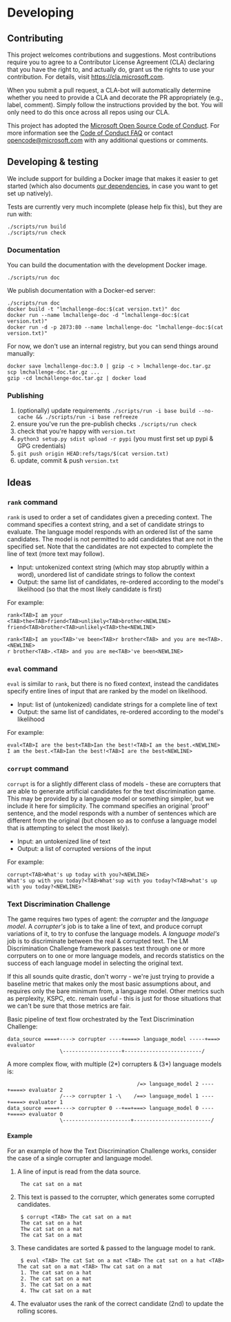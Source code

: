# Developing

## Contributing

This project welcomes contributions and suggestions.  Most contributions require you to agree to a
Contributor License Agreement (CLA) declaring that you have the right to, and actually do, grant us
the rights to use your contribution. For details, visit https://cla.microsoft.com.

When you submit a pull request, a CLA-bot will automatically determine whether you need to provide
a CLA and decorate the PR appropriately (e.g., label, comment). Simply follow the instructions
provided by the bot. You will only need to do this once across all repos using our CLA.

This project has adopted the [Microsoft Open Source Code of Conduct](https://opensource.microsoft.com/codeofconduct/).
For more information see the [Code of Conduct FAQ](https://opensource.microsoft.com/codeofconduct/faq/) or
contact [opencode@microsoft.com](mailto:opencode@microsoft.com) with any additional questions or comments.

## Developing & testing

We include support for building a Docker image that makes it easier to get started (which also documents [our dependencies](Dockerfile), in case you want to get set up natively).

Tests are currently very much incomplete (please help fix this), but they are run with:

    ./scripts/run build
    ./scripts/run check

### Documentation

You can build the documentation with the development Docker image.

    ./scripts/run doc

We publish documentation with a Docker-ed server:

    ./scripts/run doc
    docker build -t "lmchallenge-doc:$(cat version.txt)" doc
    docker run --name lmchallenge-doc -d "lmchallenge-doc:$(cat version.txt)"
    docker run -d -p 2873:80 --name lmchallenge-doc "lmchallenge-doc:$(cat version.txt)"

For now, we don't use an internal registry, but you can send things around manually:

    docker save lmchallenge-doc:3.0 | gzip -c > lmchallenge-doc.tar.gz
    scp lmchallenge-doc.tar.gz ...
    gzip -cd lmchallenge-doc.tar.gz | docker load

### Publishing

 1. (optionally) update requirements `./scripts/run -i base build --no-cache && ./scripts/run -i base refreeze`
 2. ensure you've run the pre-publish checks `./scripts/run check`
 3. check that you're happy with `version.txt`
 4. `python3 setup.py sdist upload -r pypi` (you must first set up pypi & GPG credentials)
 5. `git push origin HEAD:refs/tags/$(cat version.txt)`
 6. update, commit & push `version.txt`


## Ideas

### `rank` command

`rank` is used to order a set of candidates given a preceding context. The command specifies a context string, and a set of candidate strings to evaluate. The language model responds with an ordered list of the same candidates. The model is not permitted to add candidates that are not in the specified set. Note that the candidates are not expected to complete the line of text (more text may follow).

 - Input: untokenized context string (which may stop abruptly within a word), unordered list of candidate strings to follow the context
 - Output: the same list of candidates, re-ordered according to the model's likelihood (so that the most likely candidate is first)

For example:

    rank<TAB>I am your <TAB>the<TAB>friend<TAB>unlikely<TAB>brother<NEWLINE>
	friend<TAB>brother<TAB>unlikely<TAB>the<NEWLINE>

    rank<TAB>I am you<TAB>'ve been<TAB>r brother<TAB> and you are me<TAB>.<NEWLINE>
	r brother<TAB>.<TAB> and you are me<TAB>'ve been<NEWLINE>

### `eval` command

`eval` is similar to `rank`, but there is no fixed context, instead the candidates specify entire lines of input that are ranked by the model on likelihood.

 - Input: list of (untokenized) candidate strings for a complete line of text
 - Output: the same list of candidates, re-ordered according to the model's likelihood

For example:

    eval<TAB>I are the best<TAB>Ian the best!<TAB>I am the best.<NEWLINE>
	I am the best.<TAB>Ian the best!<TAB>I are the best<NEWLINE>

### `corrupt` command

`corrupt` is for a slightly different class of models - these are corrupters that are able to generate artificial candidates for the text discrimination game. This may be provided by a language model or something simpler, but we include it here for simplicity. The command specifies an original 'proof' sentence, and the model responds with a number of sentences which are different from the original (but chosen so as to confuse a language model that is attempting to select the most likely).

 - Input: an untokenized line of text
 - Output: a list of corrupted versions of the input

For example:

    corrupt<TAB>What's up today with you?<NEWLINE>
	What's up with you today?<TAB>What'sup with you today?<TAB>what's up with you today?<NEWLINE>

### Text Discrimination Challenge

The game requires two types of agent: the _corrupter_ and the _language model_. A _corrupter's_ job is to take a line of text, and produce corrupt variations of it, to try to confuse the language models. A _language model's_ job is to discriminate between the real & corrupted text. The LM Discrimination Challenge framework passes text through one or more corrputers on to one or more language models, and records statistics on the success of each language model in selecting the original text.

If this all sounds quite drastic, don't worry - we're just trying to provide a baseline metric that makes only the most basic assumptions about, and requires only the bare minimum from, a language model. Other metrics such as perplexity, KSPC, etc. remain useful - this is just for those situations that we can't be sure that those metrics are fair.

Basic pipeline of text flow orchestrated by the Text Discrimination Challenge:

    data_source ====+----> corrupter ----+====> language_model -----+===> evaluator
                     \-------------------+-------------------------/

A more complex flow, with multiple (2\*) corrupters & (3\*) language models is:

                                              /=> language_model 2 ----+====> evaluator 2
                     /---> corrupter 1 -\    /==> language_model 1 ----+====> evaluator 1
    data_source ====+----> corrupter 0 --+==+===> language_model 0 ----+====> evaluator 0
                     \----------------------+-------------------------/

#### Example

For an example of how the Text Discrimination Challenge works, consider the case of a single corrupter and language model.

1. A line of input is read from the data source.

        The cat sat on a mat

2. This text is passed to the corrupter, which generates some corrupted candidates.

        $ corrupt <TAB> The cat sat on a mat
        The cat sat on a hat
        Thw cat sat on a mat
        The cat Sat on a mat

3. These candidates are sorted & passed to the language model to rank.

        $ eval <TAB> The cat Sat on a mat <TAB> The cat sat on a hat <TAB> The cat sat on a mat <TAB> Thw cat sat on a mat
        1. The cat sat on a hat
        2. The cat sat on a mat
        3. The cat Sat on a mat
        4. Thw cat sat on a mat

4. The evaluator uses the rank of the correct candidate (2nd) to update the rolling scores.
